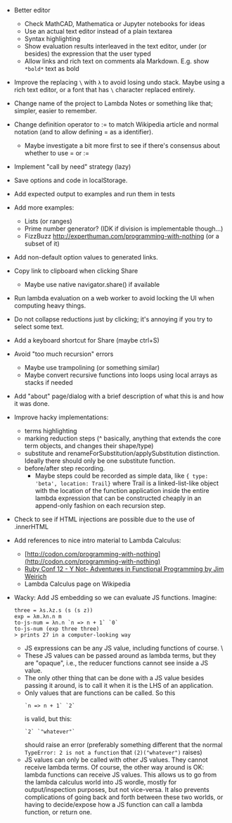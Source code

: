- Better editor
  - Check MathCAD, Mathematica or Jupyter notebooks for ideas
  - Use an actual text editor instead of a plain textarea
  - Syntax highlighting
  - Show evaluation results interleaved in the text editor, under (or besides)
    the expression that the user typed
  - Allow links and rich text on comments ala Markdown. E.g. show `*bold*` text as bold
- Improve the replacing `\` with `λ` to avoid losing undo stack. Maybe using a rich text editor, or a font that has `\` character replaced entirely.
- Change name of the project to Lambda Notes or something like that; simpler, easier to remember.
- Change definition operator to := to match Wikipedia article and normal notation (and to allow defining = as a identifier).
  - Maybe investigate a bit more first to see if there's consensus about whether to use = or :=
- Implement "call by need" strategy (lazy)
- Save options and code in localStorage.
- Add expected output to examples and run them in tests
- Add more examples:
  - Lists (or ranges)
  - Prime number generator? (IDK if division is implementable though...)
  - FizzBuzz http://experthuman.com/programming-with-nothing (or a subset of it)
- Add non-default option values to generated links.
- Copy link to clipboard when clicking Share
  - Maybe use native navigator.share() if available
- Run lambda evaluation on a web worker to avoid locking the UI when computing heavy things.
- Do not collapse reductions just by clicking; it's annoying if you try to select some text.
- Add a keyboard shortcut for Share (maybe ctrl+S)
- Avoid "too much recursion" errors
  - Maybe use trampolining (or something similar)
  - Maybe convert recursive functions into loops using local arrays as stacks if needed
- Add "about" page/dialog with a brief description of what this is and how it was done.
- Improve hacky implementations:
  - terms highlighting
  - marking reduction steps
  (^ basically, anything that extends the core term objects, and changes their shape/type)
  - substitute and renameForSubstitution/applySubstitution distinction. Ideally there should only be one substitute function.
  - before/after step recording.
    - Maybe steps could be recorded as simple data, like `{ type: 'beta',
      location: Trail}` where Trail is a linked-list-like object with the
      location of the function application inside the entire lambda expression
      that can be constructed cheaply in an append-only fashion on each
      recursion step.
- Check to see if HTML injections are possible due to the use of .innerHTML
- Add references to nice intro material to Lambda Calculus:
  - [http://codon.com/programming-with-nothing](http://codon.com/programming-with-nothing)
  - [Ruby Conf 12 - Y Not- Adventures in Functional Programming by Jim Weirich](https://www.youtube.com/watch?v=FITJMJjASUs)
  - Lambda Calculus page on Wikipedia

- Wacky: Add JS embedding so we can evaluate JS functions. Imagine:

  ```
  three = λs.λz.s (s (s z))
  exp = λm.λn.n m
  to-js-num = λn.n `n => n + 1` `0`
  to-js-num (exp three three)
  > prints 27 in a computer-looking way
  ```
  - JS expressions can be any JS value, including functions of course. \
  - These JS values can be passed around as lambda terms, but they are "opaque", i.e., the reducer functions cannot see inside a JS value.
  - The only other thing that can be done with a JS value besides passing it around, is to call it when it is the LHS of an application.
  - Only values that are functions can be called. So this
    ```
    `n => n + 1` `2`
    ```
    is valid, but this:
    ```
    `2` `"whatever"`
    ```
    should raise an error (preferably something different that the normal `TypeError: 2 is not a function` that `(2)("whatever")` raises)
  - JS values can only be called with other JS values. They cannot receive lambda terms. Of course, the other way around is OK: lambda functions can receive JS values. This allows us to go from the lambda calculus world into JS wordle, mostly for output/inspection purposes, but not vice-versa. It also prevents complications of going back and forth between these two worlds, or having to decide/expose how a JS function can call a lambda function, or return one.

